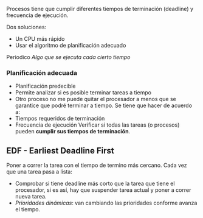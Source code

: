 Procesos tiene que cumplir diferentes tiempos de terminación (deadline) y frecuencia de ejecución.

Dos soluciones:
- Un CPU más rápido
- Usar el algoritmo de planificación adecuado

Periodico
*Algo que se ejecuta cada cierto tiempo*

### Planificación adecuada
- Planificación predecible
- Permite analizar si es posible terminar tareas a tiempo
- Otro proceso no me puede quitar el procesador a menos que se garantice que podré terminar a tiempo.
Se tiene que hacer de acuerdo a:
- Tiempos requeridos de terminación
- Frecuencia de ejecución
Verificar si todas las tareas (o procesos) pueden **cumplir sus tiempos de terminación**.

## EDF - Earliest Deadline First
Poner a correr la tarea con el tiempo de termino más cercano.
Cada vez que una tarea pasa a lista:
- Comprobar si tiene deadline más corto que la tarea que tiene el procesador, si es así, hay que suspender tarea actual y poner a correr nueva tarea.
- *Prioridades dinámicas*: van cambiando las prioridades conforme avanza el tiempo.
